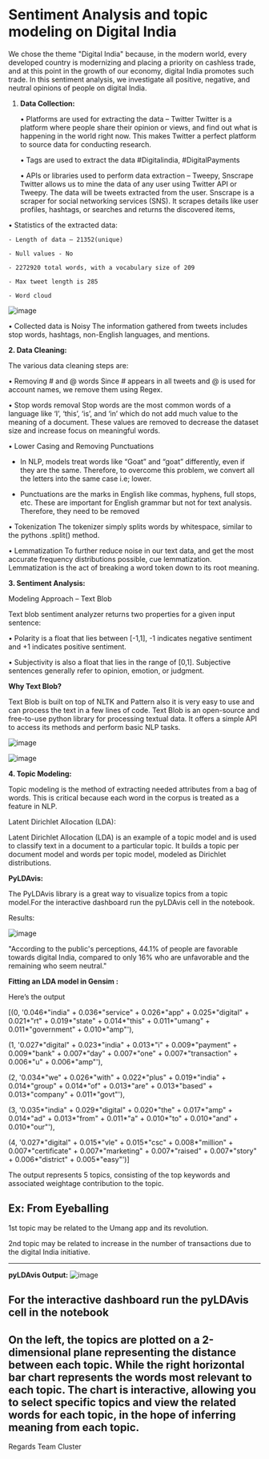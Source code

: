 # Sentiment Analysis and topic modeling on Digital India
We chose the theme "Digital India" because, in the modern world, every developed country is modernizing and placing a priority on cashless trade, and at this point in the growth of our economy, digital India promotes such trade. In this sentiment analysis, we investigate all positive, negative, and neutral opinions of people on digital India.
1. **Data Collection:**

    •	Platforms are used for extracting the data – Twitter
	  Twitter is a platform where people share their opinion or views, and find out what is happening in the world right now. This makes Twitter a perfect platform to     source data for conducting research.
  
   •	Tags are used to extract the data 
	 #Digitalindia, #DigitalPayments
   
    •	APIs or libraries used to perform data extraction – Tweepy, Snscrape
	Twitter allows us to mine the data of any user using Twitter API or Tweepy. The data will be tweets extracted from the user. Snscrape is a scraper for social networking services (SNS). It 	scrapes details like user profiles, hashtags, or searches and returns the discovered items, 
  
  •	Statistics of the extracted data:
  
	- Length of data – 21352(unique)
  
	- Null values - No
  
	- 2272920 total words, with a vocabulary size of 209
  
	- Max tweet length is 285
  
	- Word cloud
  
  ![image](https://user-images.githubusercontent.com/75737889/206871587-5a553e80-7f76-491e-b6db-a887f84cb4f5.png)

•	Collected data is Noisy
	The information gathered from tweets includes stop words, hashtags, non-English languages, and mentions.
  
**2. Data Cleaning:**

The various data cleaning steps are:

•	Removing # and @ words
Since # appears in all tweets and @ is used for account names, we remove them using Regex.

•	Stop words removal
Stop words are the most common words of a language like ‘I’, ‘this’, ‘is’, and ‘in’ which do not add much value to the meaning of a document. These values are removed to decrease the dataset size and increase focus on meaningful words.

•	Lower Casing and Removing Punctuations

- In NLP, models treat words like “Goat” and “goat” differently, even if they are the same. Therefore, to overcome this problem, we convert all the letters into the same case i.e; lower.

- Punctuations are the marks in English like commas, hyphens, full stops, etc. These are important for English grammar but not for text analysis. Therefore, they need to be removed

•	Tokenization
The tokenizer simply splits words by whitespace, similar to the pythons .split() method.

•	Lemmatization
To further reduce noise in our text data, and get the most accurate frequency distributions possible, cue lemmatization. Lemmatization is the act of breaking a word token down to its root meaning.

**3. Sentiment Analysis:**

Modeling Approach – Text Blob

Text blob sentiment analyzer returns two properties for a given input sentence:

•	Polarity is a float that lies between [-1,1], -1 indicates negative sentiment and +1 indicates positive sentiment.

•	Subjectivity is also a float that lies in the range of [0,1]. Subjective sentences generally refer to opinion, emotion, or judgment.

**Why Text Blob?**

Text Blob is built on top of NLTK and Pattern also it is very easy to use and can process the text in a few lines of code. Text Blob is an open-source and free-to-use python library for processing textual data. It offers a simple API to access its methods and perform basic NLP tasks.

![image](https://user-images.githubusercontent.com/75737889/206871757-be8c72db-d120-4519-a839-04913aaed73e.png)


![image](https://user-images.githubusercontent.com/75737889/206871766-27275150-f8fc-4204-a954-63b9f0c3723f.png)

**4. Topic Modeling:**

Topic modeling is the method of extracting needed attributes from a bag of words. This is critical because each word in the corpus is treated as a feature in NLP.

Latent Dirichlet Allocation (LDA):

Latent Dirichlet Allocation (LDA) is an example of a topic model and is used to classify text in a document to a particular topic. It builds a topic per document model and words per topic model, modeled as Dirichlet distributions.

**PyLDAvis:**

The PyLDAvis library is a great way to visualize topics from a topic model.For the interactive dashboard run the pyLDAvis cell in the notebook.

Results:

![image](https://user-images.githubusercontent.com/75737889/206871833-86cdfd88-d081-466a-a636-1a2578d4795d.png)

"According to the public's perceptions, 44.1% of people are favorable towards digital India, compared to only 16% who are unfavorable and the remaining who seem neutral."

**Fitting an LDA model in Gensim :**

Here’s the output

[(0,
  '0.046*"india" + 0.036*"service" + 0.026*"app" + 0.025*"digital" + 0.021*"rt" + 0.019*"state" + 0.014*"this" + 0.011*"umang" + 0.011*"government" + 0.010*"amp"'),
  
 (1,
  '0.027*"digital" + 0.023*"india" + 0.013*"i" + 0.009*"payment" + 0.009*"bank" + 0.007*"day" + 0.007*"one" + 0.007*"transaction" + 0.006*"u" + 0.006*"amp"'),
  
 (2,
  '0.034*"we" + 0.026*"with" + 0.022*"plus" + 0.019*"india" + 0.014*"group" + 0.014*"of" + 0.013*"are" + 0.013*"based" + 0.013*"company" + 0.011*"govt"'),
  
 (3,
  '0.035*"india" + 0.029*"digital" + 0.020*"the" + 0.017*"amp" + 0.014*"ad" + 0.013*"from" + 0.011*"a" + 0.010*"to" + 0.010*"and" + 0.010*"our"'),
  
 (4,
  '0.027*"digital" + 0.015*"vle" + 0.015*"csc" + 0.008*"million" + 0.007*"certificate" + 0.007*"marketing" + 0.007*"raised" + 0.007*"story" + 0.006*"district" + 0.005*"easy"')]

The output represents 5 topics, consisting of the top keywords and associated weightage contribution to the topic.

Ex: From Eyeballing
---
1st topic may be related to the Umang app and its revolution.

2nd topic may be related to increase in the number of transactions due to the digital India initiative.

---
**pyLDAvis Output:**
![image](https://user-images.githubusercontent.com/75737889/206871951-596bf996-c6b0-4f8e-b2b5-e58bf50802cb.png)

For the interactive dashboard run the pyLDAvis cell in the notebook 
---
On the left, the topics are plotted on a 2-dimensional plane representing the distance between each topic. While the right horizontal bar chart represents the words most relevant to each topic. The chart is interactive, allowing you to select specific topics and view the related words for each topic, in the hope of inferring meaning from each topic.
---
Regards Team Cluster

